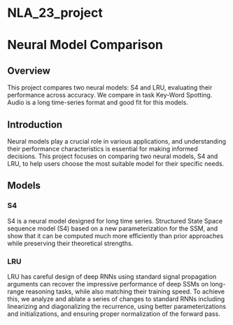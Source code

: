 # NLA_23_project


# Neural Model Comparison

## Overview
This project compares two neural models: S4 and LRU, evaluating their performance across accuracy. We compare in task Key-Word Spotting. Audio is a long time-series format and good fit for this models.


## Introduction
Neural models play a crucial role in various applications, and understanding their performance characteristics is essential for making informed decisions. This project focuses on comparing two neural models, S4 and LRU, to help users choose the most suitable model for their specific needs.

## Models

### S4
S4 is a neural model designed for long time series. Structured State Space sequence model (S4) based on a new parameterization for the SSM, and show that it can be computed much more efficiently than prior approaches while preserving their theoretical strengths.

### LRU
LRU has careful design of deep RNNs using standard signal propagation arguments can recover
the impressive performance of deep SSMs on long-range reasoning tasks, while also matching their
training speed. To achieve this, we analyze and ablate a series of changes to standard RNNs including
linearizing and diagonalizing the recurrence, using better parameterizations and initializations, and
ensuring proper normalization of the forward pass.

